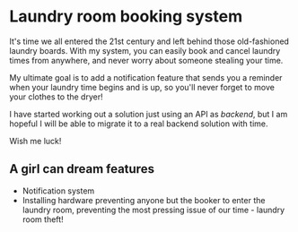 # Laundry room booking system

It's time we all entered the 21st century and left behind those old-fashioned laundry boards. With my system, you can easily book and cancel laundry times from anywhere, and never worry about someone stealing your time.

My ultimate goal is to add a notification feature that sends you a reminder when your laundry time begins and is up, so you'll never forget to move your clothes to the dryer! 

I have started working out a solution just using an API as *backend*, but I am hopeful I will be able to migrate it to a real backend solution with time.

Wish me luck!

## A girl can dream features
* Notification system
* Installing hardware preventing anyone but the booker to enter the laundry room, preventing the most pressing issue of our time - laundry room theft!
